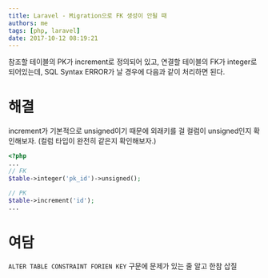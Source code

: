 ```yaml
---
title: Laravel - Migration으로 FK 생성이 안될 때
authors: me
tags: [php, laravel]
date: 2017-10-12 08:19:21
---
```


참조할 테이블의 PK가 increment로 정의되어 있고, 연결할 테이블의 FK가 integer로 되어있는데, SQL Syntax ERROR가 날 경우에 다음과 같이 처리하면 된다.

# 해결

increment가 기본적으로 unsigned이기 때문에 외래키를 걸 컬럼이 unsigned인지 확인해보자.
(컬럼 타입이 완전히 같은지 확인해보자.)

```php
<?php
...
// FK
$table->integer('pk_id')->unsigned();

// PK
$table->increment('id');
...
```

# 여담

`ALTER TABLE CONSTRAINT FORIEN KEY` 구문에 문제가 있는 줄 알고 한참 삽질
